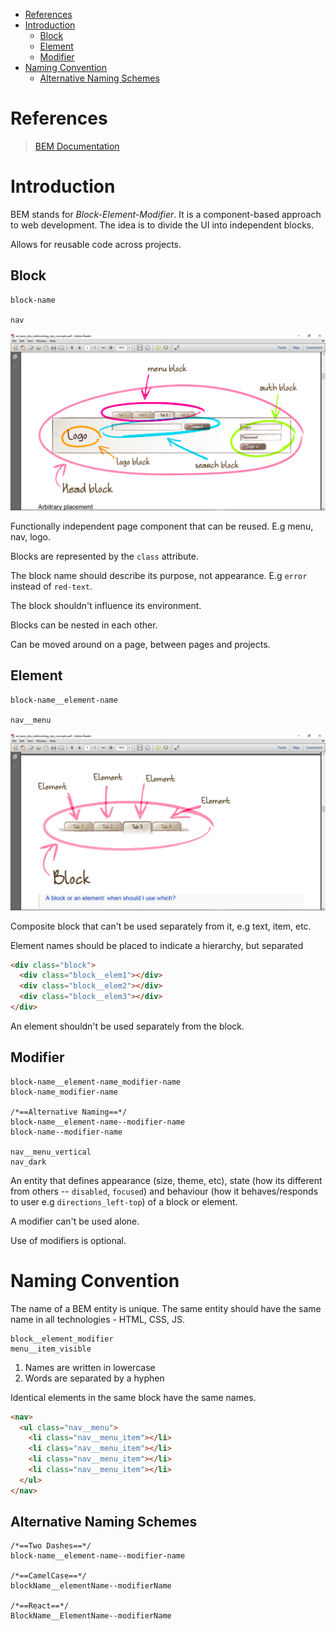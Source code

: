 - [References](#references)
- [Introduction](#introduction)
  - [Block](#block)
  - [Element](#element)
  - [Modifier](#modifier)
- [Naming Convention](#naming-convention)
  - [Alternative Naming Schemes](#alternative-naming-schemes)

# References
> [BEM Documentation](https://en.bem.info/)

# Introduction

BEM stands for *Block-Element-Modifier*. It is a component-based approach to web development. The idea is to divide the UI into independent blocks.

Allows for reusable code across projects.

## Block
```
block-name

nav
```
![BEM Block](img/bem-block.png)

Functionally independent page component that can be reused. E.g menu, nav, logo.

Blocks are represented by the `class` attribute. 

The block name should describe its purpose, not appearance. E.g `error` instead of `red-text`.

The block shouldn't influence its environment.

Blocks can be nested in each other.

Can be moved around on a page, between pages and projects.
## Element
```
block-name__element-name

nav__menu
```
![BEM Element](img/bem-element.png)


Composite block that can't be used separately from it, e.g text, item, etc.

Element names should be placed to indicate a hierarchy, but separated
```html
<div class="block">
  <div class="block__elem1"></div>
  <div class="block__elem2"></div>
  <div class="block__elem3"></div>
</div>
```

An element shouldn't be used separately from the block.

## Modifier
```
block-name__element-name_modifier-name
block-name_modifier-name

/*==Alternative Naming==*/
block-name__element-name--modifier-name
block-name--modifier-name

nav__menu_vertical
nav_dark
```
An entity that defines appearance (size, theme, etc), state (how its different from others -- `disabled`, `focused`) and behaviour (how it behaves/responds to user e.g `directions_left-top`) of a block or element.

A modifier can't be used alone.

Use of modifiers is optional.

# Naming Convention

The name of a BEM entity is unique. The same entity should have the same name in all technologies - HTML, CSS, JS.

```
block__element_modifier
menu__item_visible
```

1. Names are written in lowercase
2. Words are separated by a hyphen


Identical elements in the same block have the same names.
```html
<nav>
  <ul class="nav__menu">
    <li class="nav__menu_item"></li>
    <li class="nav__menu_item"></li>
    <li class="nav__menu_item"></li>
    <li class="nav__menu_item"></li>
  </ul>
</nav>
```

## Alternative Naming Schemes
```
/*==Two Dashes==*/
block-name__element-name--modifier-name

/*==CamelCase==*/
blockName__elementName--modifierName

/*==React==*/
BlockName__ElementName--modifierName